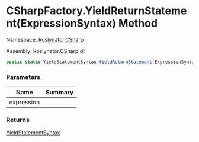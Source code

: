# CSharpFactory\.YieldReturnStatement\(ExpressionSyntax\) Method

Namespace: [Roslynator.CSharp](../../README.md)

Assembly: Roslynator\.CSharp\.dll

```csharp
public static YieldStatementSyntax YieldReturnStatement(ExpressionSyntax expression)
```

### Parameters

| Name | Summary |
| ---- | ------- |
| expression | |

### Returns

[YieldStatementSyntax](https://docs.microsoft.com/en-us/dotnet/api/microsoft.codeanalysis.csharp.syntax.yieldstatementsyntax)

